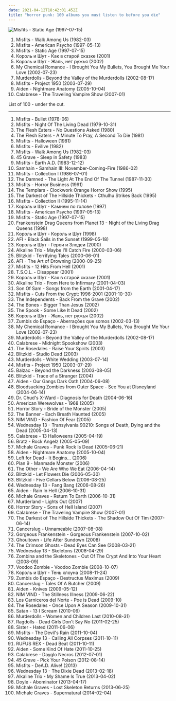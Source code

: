 ```yaml
---
date: 2021-04-12T18:42:01.452Z
title: "horror punk: 100 albums you must listen to before you die"
---
```

![Misfits - Static Age (1997-07-15)](https://img.discogs.com/Dzc8ube5Hg8ij2oACVocoWDkqbY=/fit-in/600x606/filters:strip_icc():format(jpeg):mode_rgb():quality(90)/discogs-images/R-2076178-1262682028.jpeg.jpg "Misfits - Static Age (1997-07-15)")
<ol class="albums">
<li data-cover="http://coverartarchive.org/release/d19f002c-2a67-46dc-ae48-60a1a624588a/4024514590-500.jpg" data-tags="horror punk, punk" role="button">Misfits - Walk Among Us (1982-03)</li>
<li data-cover="http://coverartarchive.org/release/d54781c9-bb1b-4413-99c4-9891147bbfcb/21131442401-500.jpg" data-tags="horror punk, punk rock" role="button">Misfits - American Psycho (1997-05-13)</li>
<li data-cover="https://img.discogs.com/Dzc8ube5Hg8ij2oACVocoWDkqbY=/fit-in/600x606/filters:strip_icc():format(jpeg):mode_rgb():quality(90)/discogs-images/R-2076178-1262682028.jpeg.jpg" data-tags="punk, horror punk" role="button">Misfits - Static Age (1997-07-15)</li>
<li data-cover="http://coverartarchive.org/release/f3c674fe-fdda-4f81-819a-1bf136eb5a9c/7047351704-500.jpg" data-tags="horror punk" role="button">Король и Шут - Как в старой сказке (2001)</li>
<li data-cover="https://img.discogs.com/sTs8SpeMamPZMUC1h1F4-Lffp8I=/fit-in/600x600/filters:strip_icc():format(jpeg):mode_rgb():quality(90)/discogs-images/R-1428421-1218916574.jpeg.jpg" data-tags="horror punk, horror" role="button">Король и Шут - Жаль, нет ружья (2002)</li>
<li data-cover="http://coverartarchive.org/release/ac803e8f-4243-3a3d-91b4-9f9680380bac/6927512878-500.jpg" data-tags="post-hardcore, rock" role="button">My Chemical Romance - I Brought You My Bullets, You Brought Me Your Love (2002-07-23)</li>
<li data-cover="https://img.discogs.com/ACDOvN4An4nOhtThe6dpg9ALWr4=/fit-in/500x500/filters:strip_icc():format(jpeg):mode_rgb():quality(90)/discogs-images/R-372413-1268622380.jpeg.jpg" data-tags="horror punk" role="button">Murderdolls - Beyond the Valley of the Murderdolls (2002-08-17)</li>
<li data-cover="http://coverartarchive.org/release/bd14a696-6356-413d-a779-c48112ef8d37/15528035791-500.jpg" data-tags="punk, punk rock, horror punk" role="button">Misfits - Project 1950 (2003-07-29)</li>
<li data-cover="http://coverartarchive.org/release/e03bab0e-bbf7-4a06-aa18-e4672c6c2afa/25033973531-500.jpg" data-tags="post-hardcore" role="button">Aiden - Nightmare Anatomy (2005-10-04)</li>
<li data-cover="http://coverartarchive.org/release/90dd2f20-a015-48de-83c1-cda1456a8473/27963030424-500.jpg" data-tags="horror punk" role="button">Calabrese - The Traveling Vampire Show (2007-01)</li>
</ol>
List of 100 - under the cut.
<!-- more -->

_________________

<ol class="albums">
<li data-cover="http://coverartarchive.org/release/7cd918b1-9cb1-4d36-9093-3b4bbe82f80e/6643531477-500.jpg" data-tags="punk" role="button">
Misfits - Bullet (1978-06)
</li>
<li data-cover="https://img.discogs.com/CuSR7EHSKtoZlc9yM_0TACvgkOE=/fit-in/600x598/filters:strip_icc():format(jpeg):mode_rgb():quality(90)/discogs-images/R-2126364-1265469184.jpeg.jpg" data-tags="horror punk" role="button">
Misfits - Night Of The Living Dead (1979-10-31)
</li>
<li data-cover="https://img.discogs.com/unnlyeR1YPmvwrs3w9P4p-YseKg=/fit-in/600x595/filters:strip_icc():format(jpeg):mode_rgb():quality(90)/discogs-images/R-518597-1398490285-1984.jpeg.jpg" data-tags="punk rock, horror punk, deathrock, my vinyl collection" role="button">
The Flesh Eaters - No Questions Asked (1980)
</li>
<li data-cover="https://img.discogs.com/-i-oQXO0wffhZMOda1_K-Naqcw8=/fit-in/500x500/filters:strip_icc():format(jpeg):mode_rgb():quality(90)/discogs-images/R-516396-1349396002-2440.jpeg.jpg" data-tags="punk, punk rock, horror punk, garage rock, deathrock, punk blues, psychic album covers, check it out later, voodoo punk, hoodoobilly" role="button">
The Flesh Eaters - A Minute To Pray, A Second To Die (1981)
</li>
<li data-cover="http://coverartarchive.org/release/a224652b-e04e-4f83-96a7-8e7573e35698/865355093-500.jpg" data-tags="horror punk" role="button">
Misfits - Halloween (1981)
</li>
<li data-cover="https://img.discogs.com/SeAJDQLC0y-OfXgPauxzsK2iWSE=/fit-in/600x591/filters:strip_icc():format(jpeg):mode_rgb():quality(90)/discogs-images/R-2067387-1262092734.jpeg.jpg" data-tags="horror punk" role="button">
Misfits - Evilive (1982)
</li>
<li data-cover="http://coverartarchive.org/release/d19f002c-2a67-46dc-ae48-60a1a624588a/4024514590-500.jpg" data-tags="horror punk, punk" role="button">
Misfits - Walk Among Us (1982-03)
</li>
<li data-cover="http://coverartarchive.org/release/bc486702-fc3f-4ded-bb9b-c8fccda2c065/6614919097-500.jpg" data-tags="deathrock, horror punk" role="button">
45 Grave - Sleep in Safety (1983)
</li>
<li data-cover="http://coverartarchive.org/release/aa7473e6-6c7e-49d3-a5a7-d399161b20be/4024388785-500.jpg" data-tags="hardcore punk, horror punk" role="button">
Misfits - Earth A.D. (1983-12-12)
</li>
<li data-cover="http://coverartarchive.org/release/ac3b4061-af58-4e9d-bdca-7dd867005ba6/5213193388-500.jpg" data-tags="horror punk, danzig, eerie von" role="button">
Samhain - Samhain III: November-Coming-Fire (1986-02)
</li>
<li data-cover="https://img.discogs.com/zkbrzBpyTW1KWKNk0bMjpAAE3xU=/fit-in/600x600/filters:strip_icc():format(jpeg):mode_rgb():quality(90)/discogs-images/R-2113768-1322328683.jpeg.jpg" data-tags="alternative, alternative rock, horror punk, hardcore punk, misfits, danzig, mi likes, angels punk zone, my favorite misfits" role="button">
Misfits - Collection I (1986-07-01)
</li>
<li data-cover="https://img.discogs.com/xhr3wWgukfucKmeFrin2y73fbLA=/fit-in/565x500/filters:strip_icc():format(jpeg):mode_rgb():quality(90)/discogs-images/R-4647128-1370974253-7701.jpeg.jpg" data-tags="80s, punk, punk rock, horror punk, uk punk, british punk, classic punk, 77 punk, damn it is the damned, the damned, this album is exceptionally important" role="button">
The Damned - The Light At The End Of The Tunnel (1987-11-30)
</li>
<li data-cover="http://coverartarchive.org/release/c3cf5b68-e287-4cc7-8009-65178c1dc04b/2260965247-500.jpg" data-tags="horror punk" role="button">
Misfits - Horror Business (1991)
</li>
<li data-cover="https://img.discogs.com/oqWUmjONBXxaQ3svGNMZvs1O7DU=/fit-in/600x584/filters:strip_icc():format(jpeg):mode_rgb():quality(90)/discogs-images/R-2398153-1590835499-1751.jpeg.jpg" data-tags="horror punk" role="button">
The Templars - Clockwork Orange Horror Show (1995)
</li>
<li data-cover="https://img.discogs.com/NPe3xbP7ge2Lk0DqqOmavEcK4XU=/fit-in/450x395/filters:strip_icc():format(jpeg):mode_rgb():quality(90)/discogs-images/R-1227002-1205113518.jpeg.jpg" data-tags="horror punk, album, cthulhu, giuliani, mcconnell, cthulhucore, rudy giuliani, cthulhu music, jesus had a penis, penis parity, penis parity amongst the gods, biggie had a penis, plogbobbably narcotali, sedecim, tilenol, idolatriam, b-classis, pueris, somnio, pugna" role="button">
The Darkest of The Hillside Thickets - Cthulhu Strikes Back (1995)
</li>
<li data-cover="http://coverartarchive.org/release/c7802987-ec45-4456-8c20-be53a914799f/15959094918-500.jpg" data-tags="punk rock, horror punk" role="button">
Misfits - Collection II (1995-11-14)
</li>
<li data-cover="http://coverartarchive.org/release/52c058bb-163a-49d6-81cd-bf0940448d0f/12161289324-500.jpg" data-tags="punk rock" role="button">
Король и Шут - Камнем по голове (1997)
</li>
<li data-cover="http://coverartarchive.org/release/d54781c9-bb1b-4413-99c4-9891147bbfcb/21131442401-500.jpg" data-tags="horror punk, punk rock" role="button">
Misfits - American Psycho (1997-05-13)
</li>
<li data-cover="https://img.discogs.com/Dzc8ube5Hg8ij2oACVocoWDkqbY=/fit-in/600x606/filters:strip_icc():format(jpeg):mode_rgb():quality(90)/discogs-images/R-2076178-1262682028.jpeg.jpg" data-tags="punk, horror punk" role="button">
Misfits - Static Age (1997-07-15)
</li>
<li data-cover="https://img.discogs.com/7yCX0J99e_IXfqv1_HHwdRED2X0=/fit-in/474x472/filters:strip_icc():format(jpeg):mode_rgb():quality(90)/discogs-images/R-534552-1228771032.jpeg.jpg" data-tags="metal, rock, hard rock" role="button">
Frankenstein Drag Queens from Planet 13 - Night of the Living Drag Queens (1998)
</li>
<li data-cover="http://coverartarchive.org/release/934bd526-657b-4012-a452-99c043f6df4b/7047338838-500.jpg" data-tags="punk, punk rock" role="button">
Король и Шут - Король и Шут (1998)
</li>
<li data-cover="http://coverartarchive.org/release/f16f6c63-40e7-4393-9c5c-6ef9163657c0/8039780020-500.jpg" data-tags="hardcore punk, punk, hardcore" role="button">
AFI - Black Sails in the Sunset (1999-05-18)
</li>
<li data-cover="https://img.discogs.com/DSBaShXQrPVATQ8GunjxkcETkCs=/fit-in/600x603/filters:strip_icc():format(jpeg):mode_rgb():quality(90)/discogs-images/R-1638792-1233841760.jpeg.jpg" data-tags="punk rock" role="button">
Король и Шут - Герои и Злодеи (2000)
</li>
<li data-cover="https://img.discogs.com/MsiWJNpi0AFCi3HcwEoprQEGid8=/fit-in/600x600/filters:strip_icc():format(jpeg):mode_rgb():quality(90)/discogs-images/R-1521897-1290105045.jpeg.jpg" data-tags="punk" role="button">
Alkaline Trio - Maybe I'll Catch Fire (2000-03-06)
</li>
<li data-cover="https://img.discogs.com/zx0vygj3h9lYXjN8NnAu7a5-qbA=/fit-in/600x528/filters:strip_icc():format(jpeg):mode_rgb():quality(90)/discogs-images/R-12385599-1596372834-6443.jpeg.jpg" data-tags="punk rock, horror punk, horror rock" role="button">
Blitzkid - Terrifying Tales (2000-06-01)
</li>
<li data-cover="https://img.discogs.com/ynkIV5e6ooV3FxRjhI-w29dTG3Y=/fit-in/600x593/filters:strip_icc():format(jpeg):mode_rgb():quality(90)/discogs-images/R-492672-1443803935-1654.png.jpg" data-tags="punk" role="button">
AFI - The Art of Drowning (2000-09-25)
</li>
<li data-cover="http://coverartarchive.org/release/520b6843-f516-4006-9196-d56166d1bdb8/7568268815-500.jpg" data-tags="punk, punk rock, horror punk, headbangers ball, rare as fuck, danzig-era" role="button">
Misfits - 12 Hits From Hell (2001)
</li>
<li data-cover="https://img.discogs.com/SwrGtc4KGouOzY4kooyubvwBRCo=/fit-in/447x316/filters:strip_icc():format(jpeg):mode_rgb():quality(90)/discogs-images/R-4463078-1462198344-7441.jpeg.jpg" data-tags="punk n roll" role="button">
T.S.O.L. - Disappear (2001)
</li>
<li data-cover="http://coverartarchive.org/release/f3c674fe-fdda-4f81-819a-1bf136eb5a9c/7047351704-500.jpg" data-tags="horror punk" role="button">
Король и Шут - Как в старой сказке (2001)
</li>
<li data-cover="http://coverartarchive.org/release/6c552a41-0787-4fac-9a47-c57189f4cb3e/3045265515-500.jpg" data-tags="punk rock" role="button">
Alkaline Trio - From Here to Infirmary (2001-04-03)
</li>
<li data-cover="https://img.discogs.com/5a9qWa5xn5U9jmV24h8PZIh8glY=/fit-in/600x508/filters:strip_icc():format(jpeg):mode_rgb():quality(90)/discogs-images/R-11195747-1529933220-1660.jpeg.jpg" data-tags="horror punk" role="button">
Son Of Sam - Songs from the Earth (2001-04-17)
</li>
<li data-cover="http://coverartarchive.org/release/6c1d43d4-814f-3e90-a9ae-424051c0c79f/6477126860-500.jpg" data-tags="horror punk, misfits, speedrock, horror metal punk, musicade misfitsalbum cuts from the crypt:1996-2001" role="button">
Misfits - Cuts From the Crypt: 1996-2001 (2001-10-30)
</li>
<li data-cover="https://img.discogs.com/yEIGvHFCXWpbvUZTlyaDOAGm3fM=/fit-in/600x597/filters:strip_icc():format(jpeg):mode_rgb():quality(90)/discogs-images/R-11304974-1534345218-9484.jpeg.jpg" data-tags="ska" role="button">
The Independents - Back From the Grave (2002)
</li>
<li data-cover="http://coverartarchive.org/release/7898e51d-fb9f-46c2-b029-94be73b4d824/3379346129-500.jpg" data-tags="horror punk, good shit, rock n roll, punkrock, on vinyl" role="button">
The Bones - Bigger Than Jesus (2002)
</li>
<li data-cover="https://img.discogs.com/MZtdXr3Zk-l_Mxm4jbPfmqfOQZk=/fit-in/230x230/filters:strip_icc():format(jpeg):mode_rgb():quality(90)/discogs-images/R-3249699-1322330837.jpeg.jpg" data-tags="horror punk, horrorpunk" role="button">
The Spook - Some Like It Dead (2002)
</li>
<li data-cover="https://img.discogs.com/sTs8SpeMamPZMUC1h1F4-Lffp8I=/fit-in/600x600/filters:strip_icc():format(jpeg):mode_rgb():quality(90)/discogs-images/R-1428421-1218916574.jpeg.jpg" data-tags="horror punk, horror" role="button">
Король и Шут - Жаль, нет ружья (2002)
</li>
<li data-cover="http://coverartarchive.org/release/282adf03-3a55-435f-a6a1-c7b6592f5154/25043538923-500.jpg" data-tags="horror punk" role="button">
Zumbis do Espaço - Aberrações que somos (2002-03-13)
</li>
<li data-cover="http://coverartarchive.org/release/ac803e8f-4243-3a3d-91b4-9f9680380bac/6927512878-500.jpg" data-tags="post-hardcore, rock" role="button">
My Chemical Romance - I Brought You My Bullets, You Brought Me Your Love (2002-07-23)
</li>
<li data-cover="https://img.discogs.com/ACDOvN4An4nOhtThe6dpg9ALWr4=/fit-in/500x500/filters:strip_icc():format(jpeg):mode_rgb():quality(90)/discogs-images/R-372413-1268622380.jpeg.jpg" data-tags="horror punk" role="button">
Murderdolls - Beyond the Valley of the Murderdolls (2002-08-17)
</li>
<li data-cover="http://coverartarchive.org/release/0b9b4140-39a1-4f8c-9e17-bdb19b9d8a73/5948702926-500.jpg" data-tags="horror punk" role="button">
Calabrese - Midnight Spookshow (2003)
</li>
<li data-cover="http://coverartarchive.org/release/ffa48f5f-6504-4966-a2b8-824f8d3e2250/5833862268-500.jpg" data-tags="horror punk" role="button">
The Rosedales - Raise Your Spirits (2003)
</li>
<li data-cover="http://coverartarchive.org/release/afbd4b52-5b21-4801-b483-8daaedf7404d/16752413181-500.jpg" data-tags="lo-fi, horror punk" role="button">
Blitzkid - Studio Dead (2003)
</li>
<li data-cover="https://img.discogs.com/uaW5m5uHyJ5NEthgYpWrPEf7mw4=/fit-in/600x536/filters:strip_icc():format(jpeg):mode_rgb():quality(90)/discogs-images/R-765180-1549047459-5428.jpeg.jpg" data-tags="heavy metal, horror punk" role="button">
Murderdolls - White Wedding (2003-07-14)
</li>
<li data-cover="http://coverartarchive.org/release/bd14a696-6356-413d-a779-c48112ef8d37/15528035791-500.jpg" data-tags="punk, punk rock, horror punk" role="button">
Misfits - Project 1950 (2003-07-29)
</li>
<li data-cover="https://img.discogs.com/0f36ac86c54fe502a205affaefeae52f092904f2/images/spacer.gif" data-tags="horror punk" role="button">
Balzac - Beyond the Darkness (2003-08-05)
</li>
<li data-cover="http://coverartarchive.org/release/1334c24c-a891-4822-823c-08493d2cf096/5956861546-500.jpg" data-tags="horror punk" role="button">
Blitzkid - Trace of a Stranger (2004)
</li>
<li data-cover="https://img.discogs.com/M1c2mwl3WfhJ4Tq9vyzObzWhKuM=/fit-in/300x300/filters:strip_icc():format(jpeg):mode_rgb():quality(90)/discogs-images/R-2609395-1293015837.jpeg.jpg" data-tags="post-hardcore, emo" role="button">
Aiden - Our Gangs Dark Oath (2004-06-08)
</li>
<li data-cover="http://coverartarchive.org/release/7c0d4bc5-0173-452c-ae90-2027063e3533/3375164242-500.jpg" data-tags="horror punk, psoa" role="button">
Bloodsucking Zombies from Outer Space - See You at Disneyland (2004-06-14)
</li>
<li data-cover="https://img.discogs.com/yasJH7j7KAYMBwjM8uWrUKNmibk=/fit-in/250x249/filters:strip_icc():format(jpeg):mode_rgb():quality(90)/discogs-images/R-848493-1165089176.jpeg.jpg" data-tags="horror punk" role="button">
Dr. Chud's X-Ward - Diagnosis for Death (2004-06-16)
</li>
<li data-cover="https://img.discogs.com/uRC95Fvu1DbaPf1va_2HPUDfo8w=/fit-in/500x500/filters:strip_icc():format(jpeg):mode_rgb():quality(90)/discogs-images/R-854582-1165698667.jpeg.jpg" data-tags="horror punk" role="button">
American Werewolves - 1968 (2005)
</li>
<li data-cover="http://coverartarchive.org/release/12efd37f-1243-4f3f-9934-bc6b5906f06d/11228955355-500.jpg" data-tags="horror punk" role="button">
Horror Story - Bride of the Monster (2005)
</li>
<li data-cover="https://img.discogs.com/Ewy_eCpJmxasTle9TuEgBb0Ttrk=/fit-in/300x292/filters:strip_icc():format(jpeg):mode_rgb():quality(90)/discogs-images/R-1196761-1199998536.jpeg.jpg" data-tags="hardcore, horror punk, hardcore punk, ferret" role="button">
The Banner - Each Breath Haunted (2005)
</li>
<li data-cover="https://img.discogs.com/oMvfuOnWB-cZpTunoiBBc-Va1Oo=/fit-in/600x596/filters:strip_icc():format(jpeg):mode_rgb():quality(90)/discogs-images/R-1639120-1382290195-7773.jpeg.jpg" data-tags="horror punk" role="button">
NIM VIND - Fashion Of Fear (2005)
</li>
<li data-cover="https://img.discogs.com/6KhbBv5rhqRhSSzBfnKLIW_ucwY=/fit-in/599x599/filters:strip_icc():format(jpeg):mode_rgb():quality(90)/discogs-images/R-1244237-1269006506.jpeg.jpg" data-tags="horror punk, metal, punk rock" role="button">
Wednesday 13 - Transylvania 90210: Songs of Death, Dying and the Dead (2005-04-13)
</li>
<li data-cover="http://coverartarchive.org/release/cfe69cdb-8a0c-4c8f-a8bd-fdd74cdee4ec/27962955355-500.jpg" data-tags="horror punk" role="button">
Calabrese - 13 Halloweens (2005-04-19)
</li>
<li data-cover="https://img.discogs.com/CNiaYaRZJdGA0l_WX4RMuVW00bc=/fit-in/600x594/filters:strip_icc():format(jpeg):mode_rgb():quality(90)/discogs-images/R-3604235-1432759743-4786.jpeg.jpg" data-tags="pop" role="button">
Bratz - Rock Angelz (2005-05-09)
</li>
<li data-cover="http://coverartarchive.org/release/a408adff-9d18-40f9-891a-fba20fdf5fcd/1262181440-500.jpg" data-tags="horror punk" role="button">
Michale Graves - Punk Rock Is Dead (2005-06-21)
</li>
<li data-cover="http://coverartarchive.org/release/e03bab0e-bbf7-4a06-aa18-e4672c6c2afa/25033973531-500.jpg" data-tags="post-hardcore" role="button">
Aiden - Nightmare Anatomy (2005-10-04)
</li>
<li data-cover="https://img.discogs.com/ejUnlwu3LL_j5z0-ryOWJn3iuLs=/fit-in/400x400/filters:strip_icc():format(jpeg):mode_rgb():quality(90)/discogs-images/R-10818807-1504821584-4398.jpeg.jpg" data-tags="rockabilly, horror punk" role="button">
Left for Dead - It Begins… (2006)
</li>
<li data-cover="https://img.discogs.com/Qs7rHWiuGUMpGm-y5mjcaYylyCQ=/fit-in/468x480/filters:strip_icc():format(jpeg):mode_rgb():quality(90)/discogs-images/R-3251285-1322402141.jpeg.jpg" data-tags="punk, horror punk" role="button">
Plan 9 - Manmade Monster (2006)
</li>
<li data-cover="https://img.discogs.com/aG0Uf_cqdV2yZpYA1P74ltqnoWs=/fit-in/343x340/filters:strip_icc():format(jpeg):mode_rgb():quality(90)/discogs-images/R-2532973-1290009326.jpeg.jpg" data-tags="horror punk" role="button">
The Other - We Are Who We Eat (2006-04-14)
</li>
<li data-cover="https://img.discogs.com/b-7yEt76mAaelQ0rGBgTN4qgufo=/fit-in/600x570/filters:strip_icc():format(jpeg):mode_rgb():quality(90)/discogs-images/R-2569270-1427395217-6178.jpeg.jpg" data-tags="horror punk" role="button">
Blitzkid - Let Flowers Die (2006-05-30)
</li>
<li data-cover="http://coverartarchive.org/release/8ce3983b-ad4f-4256-81d6-b0eb4a722a60/27717402848-500.jpg" data-tags="horror punk" role="button">
Blitzkid - Five Cellars Below (2006-08-25)
</li>
<li data-cover="http://coverartarchive.org/release/c6bd8df1-52ae-4501-b75f-3b0579c5f922/13010670291-500.jpg" data-tags="hard rock, punk rock" role="button">
Wednesday 13 - Fang Bang (2006-08-26)
</li>
<li data-cover="https://via.placeholder.com/450" data-tags="post-hardcore" role="button">
Aiden - Rain In Hell (2006-10-31)
</li>
<li data-cover="http://coverartarchive.org/release/e0f5bf16-c349-4c6a-9e50-b2f365dfa689/11936360458-500.jpg" data-tags="horror punk" role="button">
Michale Graves - Return To Earth (2006-10-31)
</li>
<li data-cover="http://coverartarchive.org/release/e67eae37-c3ca-423e-8684-27ced9141d5a/5844658791-500.jpg" data-tags="horror punk" role="button">
Murderland - Lights Out (2007)
</li>
<li data-cover="https://img.discogs.com/BporqnF_paFPoJiimoa4knpemQ8=/fit-in/500x500/filters:strip_icc():format(jpeg):mode_rgb():quality(90)/discogs-images/R-7770396-1448406115-9753.jpeg.jpg" data-tags="horror punk, tocheck" role="button">
Horror Story - Sons of Hell Island (2007)
</li>
<li data-cover="http://coverartarchive.org/release/90dd2f20-a015-48de-83c1-cda1456a8473/27963030424-500.jpg" data-tags="horror punk" role="button">
Calabrese - The Traveling Vampire Show (2007-01)
</li>
<li data-cover="http://coverartarchive.org/release/44821269-04f5-4a0b-a07a-56a11e85875f/5929535139-500.jpg" data-tags="punk, stoner rock, punk rock, horror punk, nerd rock, geek rock, nerd, nerd punk, cthulhu, sci-fi rock, geek punk, nerd punk rock, cthulhu rock" role="button">
The Darkest of The Hillside Thickets - The Shadow Out Of Tim (2007-06-14)
</li>
<li data-cover="https://img.discogs.com/75RMLPcNRiO2cR3di_fnGZKZMas=/fit-in/400x400/filters:strip_icc():format(jpeg):mode_rgb():quality(90)/discogs-images/R-3275551-1323513973.jpeg.jpg" data-tags="punk rock, horror punk, sludgepunk" role="button">
Cancerslug - Unnameable (2007-08-08)
</li>
<li data-cover="https://img.discogs.com/6JBVxfwHs-mlcD5h4s0kfBShi1w=/fit-in/600x600/filters:strip_icc():format(jpeg):mode_rgb():quality(90)/discogs-images/R-1265466-1526568387-6994.jpeg.jpg" data-tags="horror punk" role="button">
Gorgeous Frankenstein - Gorgeous Frankenstein (2007-10-02)
</li>
<li data-cover="http://coverartarchive.org/release/e20a23f6-de78-4da7-a6de-ad5536546dee/11423115528-500.jpg" data-tags="gothabilly" role="button">
Ghoultown - Life After Sundown (2008)
</li>
<li data-cover="https://img.discogs.com/974cuX2UcBuzQRW26-6Vj5vMa3M=/fit-in/400x390/filters:strip_icc():format(jpeg):mode_rgb():quality(90)/discogs-images/R-2762327-1299894886.jpeg.jpg" data-tags="punk, horror punk" role="button">
The Crimson Ghosts - Dead Eyes Can See (2008-03-21)
</li>
<li data-cover="http://coverartarchive.org/release/9a8a84aa-412e-4b3a-8be0-674b56be7fc3/26894302364-500.jpg" data-tags="horror punk, horror metal" role="button">
Wednesday 13 - Skeletons (2008-04-29)
</li>
<li data-cover="http://coverartarchive.org/release/8706ca06-4922-4912-b50a-f02b29bf0e90/6367432136-500.jpg" data-tags="female vocalists, horror punk" role="button">
Zombina and the Skeletones - Out Of The Crypt And Into Your Heart (2008-09)
</li>
<li data-cover="http://coverartarchive.org/release/9e71f0ad-74d1-456e-b24a-91c7a3aed556/12671630639-500.jpg" data-tags="punk, horror punk" role="button">
Voodoo Zombie - Voodoo Zombie (2008-10-07)
</li>
<li data-cover="http://coverartarchive.org/release/343823d0-567b-49ca-874d-421afcc9c07c/10095635558-500.jpg" data-tags="punk rock" role="button">
Король и Шут - Тень клоуна (2008-11-24)
</li>
<li data-cover="http://coverartarchive.org/release/efd773fa-00d7-4b8c-936b-17311cf76c54/16900342452-500.jpg" data-tags="punk, punk rock, horror punk, horror rock" role="button">
Zumbis do Espaço - Destructus Maximus (2009)
</li>
<li data-cover="https://img.discogs.com/qe6UnsoJhKUfcPSiJOUOb9Ewplk=/fit-in/300x300/filters:strip_icc():format(jpeg):mode_rgb():quality(90)/discogs-images/R-7438346-1441556342-6061.jpeg.jpg" data-tags="horror punk" role="button">
Cancerslug - Tales Of A Butcher (2009)
</li>
<li data-cover="http://coverartarchive.org/release/d0d24c0e-825a-434a-b043-55efa8cf11df/14949767296-500.jpg" data-tags="horror punk" role="button">
Aiden - Knives (2009-05-12)
</li>
<li data-cover="https://img.discogs.com/PeGyH-NmeEWefNqkUPXuB4xdGUM=/fit-in/600x609/filters:strip_icc():format(jpeg):mode_rgb():quality(90)/discogs-images/R-2006166-1258112692.jpeg.jpg" data-tags="horror punk" role="button">
NIM VIND - The Stillness Illness (2009-06-22)
</li>
<li data-cover="http://coverartarchive.org/release/df1fe5f5-c7d4-4e39-ac73-7c06c8871a2d/11254985934-500.jpg" data-tags="free albums, zorch factory" role="button">
Los Carniceros del Norte - Poe is Dead (2009-10)
</li>
<li data-cover="http://coverartarchive.org/release/ec8f9d52-81e0-4d23-ac26-7489700b6007/16751009717-500.jpg" data-tags="horror punk" role="button">
The Rosedales - Once Upon A Season (2009-10-31)
</li>
<li data-cover="https://img.discogs.com/dEwMtdignx9yBp-NjUuGc2rTZAc=/fit-in/600x599/filters:strip_icc():format(jpeg):mode_rgb():quality(90)/discogs-images/R-9427878-1503597490-1519.jpeg.jpg" data-tags="horror punk, glam metal, death glam" role="button">
Satan - 13 I Scream (2010-06)
</li>
<li data-cover="https://img.discogs.com/1UblDvy7P_2ODkJOjiMJtEEPAhE=/fit-in/600x592/filters:strip_icc():format(jpeg):mode_rgb():quality(90)/discogs-images/R-2423401-1494953862-1512.jpeg.jpg" data-tags="horror punk" role="button">
Murderdolls - Women and Children Last (2010-08-31)
</li>
<li data-cover="http://coverartarchive.org/release/4793ded9-952d-4cf0-a830-7fcc2c628e0c/5829496367-500.jpg" data-tags="horror punk, glam punk, glam metal, sleaze rock, horror glam" role="button">
Ragdolls - Dead Girls Don't Say No (2011-02-25)
</li>
<li data-cover="http://coverartarchive.org/release/b95b80b9-8a8a-42ca-bc19-f7f2c77b8b68/23430647572-500.jpg" data-tags="heavy metal, horror punk, glam rock, glam punk, sleaze, glam metal, sleaze rock, horror glam" role="button">
Sister - Hated (2011-06-06)
</li>
<li data-cover="http://coverartarchive.org/release/79b52aa2-98cb-43d3-8670-0eda62174014/16155997596-500.jpg" data-tags="horror punk, punk rock" role="button">
Misfits - The Devil's Rain (2011-10-04)
</li>
<li data-cover="https://img.discogs.com/WHd0j3RQ2n_5r-xfHlE1Vunn3SU=/fit-in/600x597/filters:strip_icc():format(jpeg):mode_rgb():quality(90)/discogs-images/R-3316663-1408365390-3432.jpeg.jpg" data-tags="horror punk" role="button">
Wednesday 13 - Calling All Corpses (2011-10-11)
</li>
<li data-cover="https://img.discogs.com/VQOWsI3jeOphsYPIai4sBWblF3I=/fit-in/600x600/filters:strip_icc():format(jpeg):mode_rgb():quality(90)/discogs-images/R-6760558-1426070393-6938.jpeg.jpg" data-tags="electronic, horror punk, gothic rock, dark cabaret" role="button">
RUFUS REX - Dead Beat (2011-10-11)
</li>
<li data-cover="http://coverartarchive.org/release/b420143b-93e7-4836-b3d8-e0e774ad8645/26547756668-500.jpg" data-tags="rock, alternative, punk rock, pop punk" role="button">
Aiden - Some Kind Of Hate (2011-10-25)
</li>
<li data-cover="http://coverartarchive.org/release/d9c51228-a352-454a-a3c1-a44dbe79e75d/1830794367-500.jpg" data-tags="horror punk, rock and roll, mcr, a fire inside, nim vind, spookshow, mr underhill" role="button">
Calabrese - Dayglo Necros (2012-07-01)
</li>
<li data-cover="http://coverartarchive.org/release/bbf373d2-cdc4-4b8c-9f32-50909dcbf07a/17260295458-500.jpg" data-tags="horror punk" role="button">
45 Grave - Pick Your Poison (2012-08-14)
</li>
<li data-cover="http://coverartarchive.org/release/c9a58f73-a669-4848-9d77-27d8694bcce1/16999955477-500.jpg" data-tags="horror punk" role="button">
Misfits - DeA.D. Alive! (2013)
</li>
<li data-cover="http://coverartarchive.org/release/3a59f8fa-4d26-4d53-9df4-6b9dc36fadba/7556973372-500.jpg" data-tags="punk, alternative metal, horror punk, cd in collection" role="button">
Wednesday 13 - The Dixie Dead (2013-02-18)
</li>
<li data-cover="http://coverartarchive.org/release/3d537a62-2db6-4195-ae42-19d3b9c43aa2/3921116984-500.jpg" data-tags="punk, punk rock, horror punk, epitaph, soundtrack of my life, less than 40 minutes" role="button">
Alkaline Trio - My Shame Is True (2013-04-02)
</li>
<li data-cover="https://img.discogs.com/NeeXx_RnWpY0tmQm1-DfFUp-5JI=/fit-in/600x600/filters:strip_icc():format(jpeg):mode_rgb():quality(90)/discogs-images/R-4572616-1388455398-7363.jpeg.jpg" data-tags="metal" role="button">
Doyle - Abominator (2013-04-17)
</li>
<li data-cover="https://img.discogs.com/i6xvDlYlZf8lHI5hWKu7IvYGXOg=/fit-in/500x500/filters:strip_icc():format(jpeg):mode_rgb():quality(90)/discogs-images/R-4686086-1372219718-5606.jpeg.jpg" data-tags="horror punk" role="button">
Michale Graves - Lost Skeleton Returns (2013-06-25)
</li>
<li data-cover="http://coverartarchive.org/release/64fc0460-c482-428a-80b4-16de7b76d14c/21243658060-500.jpg" data-tags="horror punk" role="button">
Michale Graves - Supernatural (2014-02-04)
</li>
</ol>